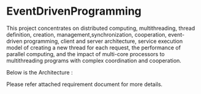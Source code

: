 # EventDrivenProgramming

This project concentrates on distributed computing, multithreading, thread definition, creation, management,synchronization, cooperation, event-driven programming, client and server architecture, service execution model of creating a new thread for each request, the performance of parallel computing, and the impact of multi-core processors to multithreading programs with complex coordination and cooperation. 

Below is the Architecture :
















Please refer attached requirement document for more details.
